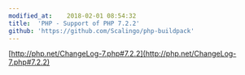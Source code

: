 ```yaml
---
modified_at:	2018-02-01 08:54:32
title:	'PHP - Support of PHP 7.2.2'
github: 'https://github.com/Scalingo/php-buildpack'
---
```


[http://php.net/ChangeLog-7.php#7.2.2](http://php.net/ChangeLog-7.php#7.2.2)
